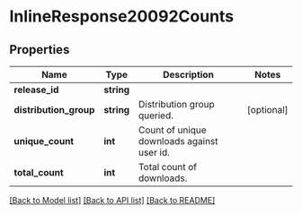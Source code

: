 # InlineResponse20092Counts

## Properties
Name | Type | Description | Notes
------------ | ------------- | ------------- | -------------
**release_id** | **string** |  | 
**distribution_group** | **string** | Distribution group queried. | [optional] 
**unique_count** | **int** | Count of unique downloads against user id. | 
**total_count** | **int** | Total count of downloads. | 

[[Back to Model list]](../README.md#documentation-for-models) [[Back to API list]](../README.md#documentation-for-api-endpoints) [[Back to README]](../README.md)


